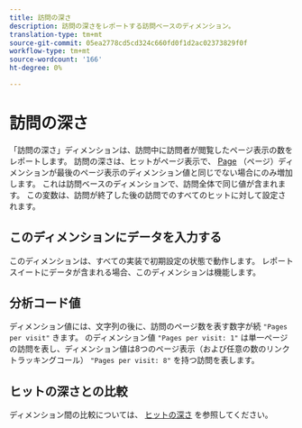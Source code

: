 ```yaml
---
title: 訪問の深さ
description: 訪問の深さをレポートする訪問ベースのディメンション。
translation-type: tm+mt
source-git-commit: 05ea2778cd5cd324c660fd0f1d2ac02373829f0f
workflow-type: tm+mt
source-wordcount: '166'
ht-degree: 0%

---
```



# 訪問の深さ

「訪問の深さ」ディメンションは、訪問中に訪問者が閲覧したページ表示の数をレポートします。 訪問の深さは、ヒットがページ表示で、 [Page](page.md) （ページ）ディメンションが最後のページ表示のディメンション値と同じでない場合にのみ増加します。 これは訪問ベースのディメンションで、訪問全体で同じ値が含まれます。 この変数は、訪問が終了した後の訪問でのすべてのヒットに対して設定されます。

## このディメンションにデータを入力する

このディメンションは、すべての実装で初期設定の状態で動作します。 レポートスイートにデータが含まれる場合、このディメンションは機能します。

## 分析コード値

ディメンション値には、文字列の後に、訪問のページ数を表す数字が続 `"Pages per visit"` きます。 のディメンション値 `"Pages per visit: 1"` は単一ページの訪問を表し、ディメンション値は8つのページ表示（および任意の数のリンクトラッキングコール） `"Pages per visit: 8"` を持つ訪問を表します。

## ヒットの深さとの比較

ディメンション間の比較については、 [ヒットの深さ](hit-depth.md) を参照してください。